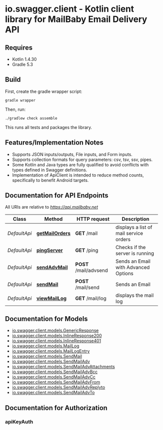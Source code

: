 # io.swagger.client - Kotlin client library for MailBaby Email Delivery API

## Requires

* Kotlin 1.4.30
* Gradle 5.3

## Build

First, create the gradle wrapper script:

```
gradle wrapper
```

Then, run:

```
./gradlew check assemble
```

This runs all tests and packages the library.

## Features/Implementation Notes

* Supports JSON inputs/outputs, File inputs, and Form inputs.
* Supports collection formats for query parameters: csv, tsv, ssv, pipes.
* Some Kotlin and Java types are fully qualified to avoid conflicts with types defined in Swagger definitions.
* Implementation of ApiClient is intended to reduce method counts, specifically to benefit Android targets.

<a name="documentation-for-api-endpoints"></a>
## Documentation for API Endpoints

All URIs are relative to *https://api.mailbaby.net*

Class | Method | HTTP request | Description
------------ | ------------- | ------------- | -------------
*DefaultApi* | [**getMailOrders**](docs/DefaultApi.md#getmailorders) | **GET** /mail | displays a list of mail service orders
*DefaultApi* | [**pingServer**](docs/DefaultApi.md#pingserver) | **GET** /ping | Checks if the server is running
*DefaultApi* | [**sendAdvMail**](docs/DefaultApi.md#sendadvmail) | **POST** /mail/advsend | Sends an Email with Advanced Options
*DefaultApi* | [**sendMail**](docs/DefaultApi.md#sendmail) | **POST** /mail/send | Sends an Email
*DefaultApi* | [**viewMailLog**](docs/DefaultApi.md#viewmaillog) | **GET** /mail/log | displays the mail log

<a name="documentation-for-models"></a>
## Documentation for Models

 - [io.swagger.client.models.GenericResponse](docs/GenericResponse.md)
 - [io.swagger.client.models.InlineResponse200](docs/InlineResponse200.md)
 - [io.swagger.client.models.InlineResponse401](docs/InlineResponse401.md)
 - [io.swagger.client.models.MailLog](docs/MailLog.md)
 - [io.swagger.client.models.MailLogEntry](docs/MailLogEntry.md)
 - [io.swagger.client.models.SendMail](docs/SendMail.md)
 - [io.swagger.client.models.SendMailAdv](docs/SendMailAdv.md)
 - [io.swagger.client.models.SendMailAdvAttachments](docs/SendMailAdvAttachments.md)
 - [io.swagger.client.models.SendMailAdvBcc](docs/SendMailAdvBcc.md)
 - [io.swagger.client.models.SendMailAdvCc](docs/SendMailAdvCc.md)
 - [io.swagger.client.models.SendMailAdvFrom](docs/SendMailAdvFrom.md)
 - [io.swagger.client.models.SendMailAdvReplyto](docs/SendMailAdvReplyto.md)
 - [io.swagger.client.models.SendMailAdvTo](docs/SendMailAdvTo.md)

<a name="documentation-for-authorization"></a>
## Documentation for Authorization

<a name="apiKeyAuth"></a>
### apiKeyAuth


